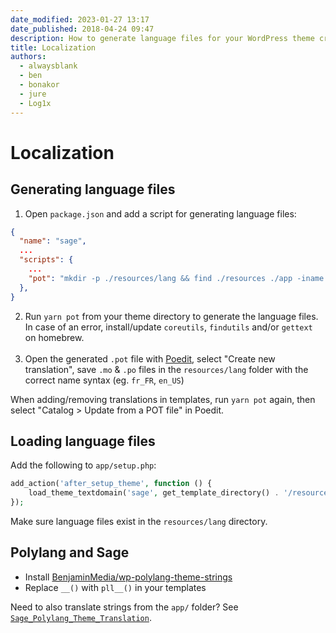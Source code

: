 ```yaml
---
date_modified: 2023-01-27 13:17
date_published: 2018-04-24 09:47
description: How to generate language files for your WordPress theme created with Sage with an additional build script, and how to load them.
title: Localization
authors:
  - alwaysblank
  - ben
  - bonakor
  - jure
  - Log1x
---
```


# Localization

## Generating language files

1. Open `package.json` and add a script for generating language files:
```json
{
  "name": "sage",
  ...
  "scripts": {
    ...
    "pot": "mkdir -p ./resources/lang && find ./resources ./app -iname '*.php' | xargs xgettext --add-comments=TRANSLATORS --force-po --from-code=UTF-8 --default-domain=de_DE -k__ -k_e -k_n:1,2 -k_x:1,2c -k_ex:1,2c -k_nx:4c,12 -kesc_attr__ -kesc_attr_e -kesc_attr_x:1,2c -kesc_html__ -kesc_html_e -kesc_html_x:1,2c -k_n_noop:1,2 -k_nx_noop:3c,1,2, -k__ngettext_noop:1,2 -o resources/lang/sage.pot && find ./resources -iname '*.blade.php' | xargs xgettext --language=Python --add-comments=TRANSLATORS --force-po --from-code=UTF-8 --default-domain=de_DE -k__ -k_e -k_n:1,2 -k_x:1,2c -k_ex:1,2c -k_nx:4c,12 -kesc_attr__ -kesc_attr_e -kesc_attr_x:1,2c -kesc_html__ -kesc_html_e -kesc_html_x:1,2c -k_n_noop:1,2 -k_nx_noop:3c,1,2, -k__ngettext_noop:1,2 -j -o resources/lang/sage.pot"
  },
}
```
2. Run `yarn pot` from your theme directory to generate the language files. In case of an error, install/update `coreutils`, `findutils` and/or `gettext` on homebrew.<br><br>
3. Open the generated `.pot` file with [Poedit](https://poedit.net/), select "Create new translation", save `.mo` & `.po` files in the `resources/lang` folder with the correct name syntax (eg. `fr_FR`, `en_US`)

When adding/removing translations in templates, run `yarn pot` again, then select "Catalog > Update from a POT file" in Poedit.

## Loading language files

Add the following to `app/setup.php`:

```php
add_action('after_setup_theme', function () {
    load_theme_textdomain('sage', get_template_directory() . '/resources/lang');
});
```

Make sure language files exist in the `resources/lang` directory.

## Polylang and Sage

- Install [BenjaminMedia/wp-polylang-theme-strings](https://github.com/BenjaminMedia/wp-polylang-theme-strings)
- Replace `__()` with `pll__()` in your templates

Need to also translate strings from the `app/` folder? See [`Sage_Polylang_Theme_Translation`](https://github.com/roots/sage/issues/1875#issuecomment-380076482).
